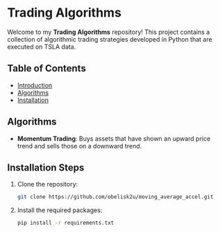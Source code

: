 # Trading Algorithms

Welcome to my **Trading Algorithms** repository! This project contains a collection of algorithmic trading strategies developed in Python that are executed on TSLA data. 

## Table of Contents

- [Introduction](#introduction)
- [Algorithms](#algorithms)
- [Installation](#installation-steps)

## Algorithms
- **Momentum Trading**: Buys assets that have shown an upward price trend and sells those on a downward trend.

## Installation Steps

1. Clone the repository:
    ```bash
    git clone https://github.com/obelisk2u/moving_average_accel.git
    ```

2. Install the required packages:
    ```bash
    pip install -r requirements.txt
    ```